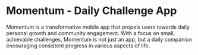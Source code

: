 # Momentum - Daily Challenge App
Momentum is a transformative mobile app that propels users towards daily personal growth and community engagement. With a focus on small, achievable challenges, Momentum is not just an app, but a daily companion encouraging consistent progress in various aspects of life.
